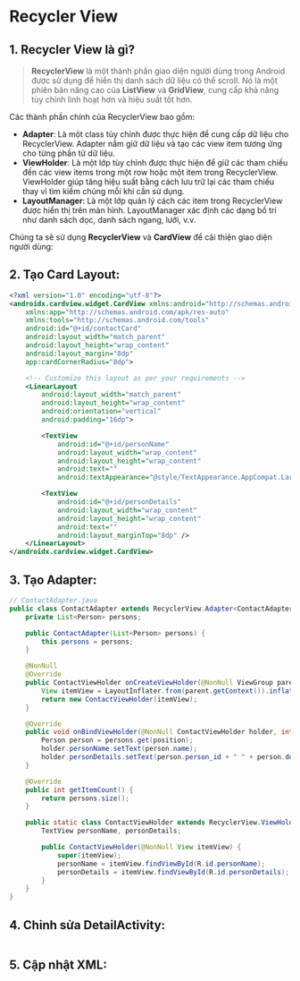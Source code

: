# Recycler View

## 1. Recycler View là gì?

> **RecyclerView** là một thành phần giao diện người dùng trong Android được sử dụng để hiển thị danh sách dữ liệu có thể scroll. Nó là một phiên bản nâng cao của **ListView** và **GridView**, cung cấp khả năng tùy chỉnh linh hoạt hơn và hiệu suất tốt hơn.

Các thành phần chính của RecyclerView bao gồm:

- **Adapter**: Là một class tùy chỉnh được thực hiện để cung cấp dữ liệu cho RecyclerView. Adapter nắm giữ dữ liệu và tạo các view item tương ứng cho từng phần tử dữ liệu.
- **ViewHolder**: Là một lớp tùy chỉnh được thực hiện để giữ các tham chiếu đến các view items trong một row hoặc một item trong RecyclerView. ViewHolder giúp tăng hiệu suất bằng cách lưu trữ lại các tham chiếu thay vì tìm kiếm chúng mỗi khi cần sử dụng.
- **LayoutManager**: Là một lớp quản lý cách các item trong RecyclerView được hiển thị trên màn hình. LayoutManager xác định các dạng bố trí như danh sách dọc, danh sách ngang, lưới, v.v.

Chúng ta sẽ sử dụng **RecyclerView** và **CardView** để cải thiện giao diện người dùng:

## 2. Tạo Card Layout:

```xml
<?xml version="1.0" encoding="utf-8"?>
<androidx.cardview.widget.CardView xmlns:android="http://schemas.android.com/apk/res/android"
    xmlns:app="http://schemas.android.com/apk/res-auto"
    xmlns:tools="http://schemas.android.com/tools"
    android:id="@+id/contactCard"
    android:layout_width="match_parent"
    android:layout_height="wrap_content"
    android:layout_margin="8dp"
    app:cardCornerRadius="8dp">

    <!-- Customize this layout as per your requirements -->
    <LinearLayout
        android:layout_width="match_parent"
        android:layout_height="wrap_content"
        android:orientation="vertical"
        android:padding="16dp">

        <TextView
            android:id="@+id/personName"
            android:layout_width="wrap_content"
            android:layout_height="wrap_content"
            android:text=""
            android:textAppearance="@style/TextAppearance.AppCompat.Large" />

        <TextView
            android:id="@+id/personDetails"
            android:layout_width="wrap_content"
            android:layout_height="wrap_content"
            android:text=""
            android:layout_marginTop="8dp" />
    </LinearLayout>
</androidx.cardview.widget.CardView>
```

## 3. Tạo Adapter:

```java
// ContactAdapter.java
public class ContactAdapter extends RecyclerView.Adapter<ContactAdapter.ContactViewHolder> {
    private List<Person> persons;

    public ContactAdapter(List<Person> persons) {
        this.persons = persons;
    }

    @NonNull
    @Override
    public ContactViewHolder onCreateViewHolder(@NonNull ViewGroup parent, int viewType) {
        View itemView = LayoutInflater.from(parent.getContext()).inflate(com.example.comp1786_l5_android_persistence.R.layout.item_contact_card, parent, false);
        return new ContactViewHolder(itemView);
    }

    @Override
    public void onBindViewHolder(@NonNull ContactViewHolder holder, int position) {
        Person person = persons.get(position);
        holder.personName.setText(person.name);
        holder.personDetails.setText(person.person_id + " " + person.dob + " " + person.email);
    }

    @Override
    public int getItemCount() {
        return persons.size();
    }

    public static class ContactViewHolder extends RecyclerView.ViewHolder {
        TextView personName, personDetails;

        public ContactViewHolder(@NonNull View itemView) {
            super(itemView);
            personName = itemView.findViewById(R.id.personName);
            personDetails = itemView.findViewById(R.id.personDetails);
        }
    }
}
```

## 4. Chỉnh sửa DetailActivity:

```java

```

## 5. Cập nhật XML:

```java

```
